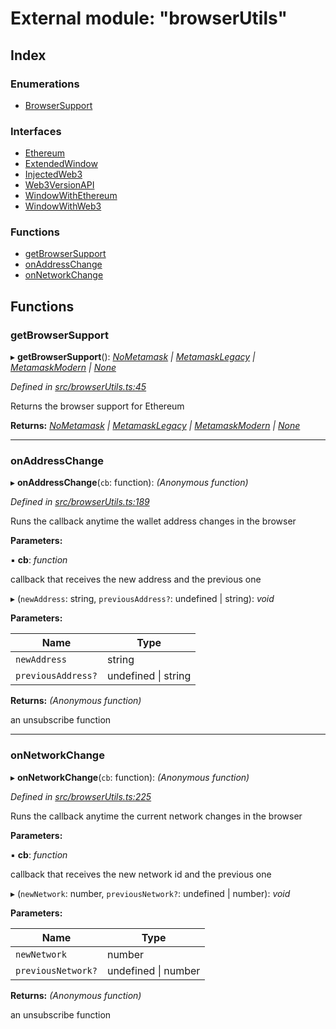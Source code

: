# External module: "browserUtils"

## Index

### Enumerations

* [BrowserSupport](../enums/_browserutils_.browsersupport.md)

### Interfaces

* [Ethereum](../interfaces/_browserutils_.ethereum.md)
* [ExtendedWindow](../interfaces/_browserutils_.extendedwindow.md)
* [InjectedWeb3](../interfaces/_browserutils_.injectedweb3.md)
* [Web3VersionAPI](../interfaces/_browserutils_.web3versionapi.md)
* [WindowWithEthereum](../interfaces/_browserutils_.windowwithethereum.md)
* [WindowWithWeb3](../interfaces/_browserutils_.windowwithweb3.md)

### Functions

* [getBrowserSupport](_browserutils_.md#getbrowsersupport)
* [onAddressChange](_browserutils_.md#onaddresschange)
* [onNetworkChange](_browserutils_.md#onnetworkchange)

## Functions

###  getBrowserSupport

▸ **getBrowserSupport**(): *[NoMetamask](../enums/_browserutils_.browsersupport.md#nometamask) | [MetamaskLegacy](../enums/_browserutils_.browsersupport.md#metamasklegacy) | [MetamaskModern](../enums/_browserutils_.browsersupport.md#metamaskmodern) | [None](../enums/_browserutils_.browsersupport.md#none)*

*Defined in [src/browserUtils.ts:45](https://github.com/PolymathNetwork/polymath-sdk/blob/45453ad/src/browserUtils.ts#L45)*

Returns the browser support for Ethereum

**Returns:** *[NoMetamask](../enums/_browserutils_.browsersupport.md#nometamask) | [MetamaskLegacy](../enums/_browserutils_.browsersupport.md#metamasklegacy) | [MetamaskModern](../enums/_browserutils_.browsersupport.md#metamaskmodern) | [None](../enums/_browserutils_.browsersupport.md#none)*

___

###  onAddressChange

▸ **onAddressChange**(`cb`: function): *(Anonymous function)*

*Defined in [src/browserUtils.ts:189](https://github.com/PolymathNetwork/polymath-sdk/blob/45453ad/src/browserUtils.ts#L189)*

Runs the callback anytime the wallet address changes in the browser

**Parameters:**

▪ **cb**: *function*

callback that receives the new address and the previous one

▸ (`newAddress`: string, `previousAddress?`: undefined | string): *void*

**Parameters:**

Name | Type |
------ | ------ |
`newAddress` | string |
`previousAddress?` | undefined &#124; string |

**Returns:** *(Anonymous function)*

an unsubscribe function

___

###  onNetworkChange

▸ **onNetworkChange**(`cb`: function): *(Anonymous function)*

*Defined in [src/browserUtils.ts:225](https://github.com/PolymathNetwork/polymath-sdk/blob/45453ad/src/browserUtils.ts#L225)*

Runs the callback anytime the current network changes in the browser

**Parameters:**

▪ **cb**: *function*

callback that receives the new network id and the previous one

▸ (`newNetwork`: number, `previousNetwork?`: undefined | number): *void*

**Parameters:**

Name | Type |
------ | ------ |
`newNetwork` | number |
`previousNetwork?` | undefined &#124; number |

**Returns:** *(Anonymous function)*

an unsubscribe function

